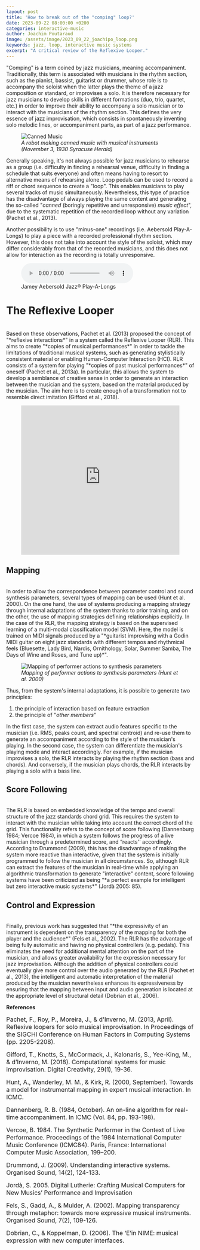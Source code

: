 ```yaml
---
layout: post
title: 'How to break out of the "comping" loop?'
date: 2023-09-22 08:00:00 +0200
categories: interactive-music
author: Joachim Poutaraud
image: /assets/image/2023_09_22_joachipo_loop.png
keywords: jazz, loop, interactive music systems
excerpt: "A critical review of the Reflexive Looper."
---
```


"Comping" is a term coined by jazz musicians, meaning accompaniment. Traditionally, this term is associated with musicians in the rhythm section, such as the pianist, bassist, guitarist or drummer, whose role is to accompany the soloist when the latter plays the theme of a jazz composition or standard, or improvises a solo. It is therefore necessary for jazz musicians to develop skills in different formations (duo, trio, quartet, etc.) in order to improve their ability to accompany a solo musician or to interact with the musicians of the rhythm section. This defines the very essence of jazz improvisation, which consists in spontaneously inventing solo melodic lines, or accompaniment parts, as part of a jazz performance.

<figure style="float: none">
   <img src="/assets/image/2023_09_22_joachipo_canned.png" alt="Canned Music" title="" height="auto" />
   <figcaption><i>A robot making canned music with musical instruments (November 3, 1930 Syracuse Herald)</i></figcaption>
</figure>

Generally speaking, it's not always possible for jazz musicians to rehearse as a group (i.e. difficulty in finding a rehearsal venue, difficulty in finding a schedule that suits everyone) and often means having to resort to alternative means of rehearsing alone. Loop pedals can be used to record a riff or chord sequence to create a "loop". This enables musicians to play several tracks of music simultaneously. Nevertheless, this type of practice has the disadvantage of always playing the same content and generating the so-called "*canned* (boringly repetitive and unresponsive) *music effect*", due to the systematic repetition of the recorded loop without any variation (Pachet et al., 2013). 

Another possibility is to use "minus-one" recordings (i.e. Aebersold Play-A-Longs) to play a piece with a recorded professional rhythm section. However, this does not take into account the style of the soloist, which may differ considerably from that of the recorded musicians, and this does not allow for interaction as the recording is totally unresponsive.

<figure style="float: none">
  <audio controls>
    <source src="https://content.alfred.com/catmp3/24-V94DS_!~01.mp3" type="audio/mpeg">
    Alternate Text
  </audio>
  <figcaption>Jamey Aebersold Jazz® Play-A-Longs</figcaption>
</figure>

# The Reflexive Looper
<br>
Based on these observations, Pachet et al. (2013) proposed the concept of "*reflexive interactions*" in a system called the Reflexive Looper (RLR). This aims to create "*copies of musical performances*" in order to tackle the limitations of traditional musical systems, such as generating stylistically consistent material or enabling Human-Computer Interaction (HCI). RLR consists of a system for playing "*copies of past musical performances*" of oneself (Pachet et al., 2013a). In particular, this allows the system to develop a semblance of creative sense in order to generate an interaction between the musician and the system, based on the material produced by the musician. The aim here is to create enough of a transformation not to resemble direct imitation (Gifford et al., 2018).

<figure style="float: none">
   <iframe
      height="400"
      width="100%"
      src="https://www.youtube.com/embed/8YzPaCzDDzg"
      title='Reflexive Looper: François Pachet plays "All the Things You Are"'
      frameborder="0"
      allow="accelerometer; autoplay; clipboard-write; encrypted-media; gyroscope; picture-in-picture" allowfullscreen>
      </iframe>
  <figcaption></figcaption>
</figure>


## Mapping
<br>
In order to allow the correspondence between parameter control and sound synthesis parameters, several types of mapping can be used (Hunt et al. 2000). On the one hand, the use of systems producing a mapping strategy through internal adaptations of the system thanks to prior training, and on the other, the use of mapping strategies defining relationships explicitly. In the case of the RLR, the mapping strategy is based on the supervised learning of a multi-modal classification model (SVM). Here, the model is trained on MIDI signals produced by a "*guitarist improvising with a Godin MIDI guitar on eight jazz standards with different tempos and rhythmical feels (Bluesette, Lady Bird, Nardis, Ornithology, Solar, Summer Samba, The Days of Wine and Roses, and Tune up)*". 

<figure style="float: none">
   <img src="/assets/image/2023_09_22_joachipo_mapping.png" alt="Mapping of performer actions to synthesis parameters" title="" height="auto" />
   <figcaption><i>Mapping of performer actions to synthesis parameters (Hunt et al. 2000)</i></figcaption>
</figure>

Thus, from the system's internal adaptations, it is possible to generate two principles: 
1. the principle of interaction based on feature extraction
2. the principle of "*other members*" 

In the first case, the system can extract audio features specific to the musician (i.e. RMS, peaks count, and spectral centroid) and re-use them to generate an accompaniment according to the style of the musician's playing. In the second case, the system can differentiate the musician's playing mode and interact accordingly. For example, if the musician improvises a solo, the RLR interacts by playing the rhythm section (bass and chords). And conversely, if the musician plays chords, the RLR interacts by playing a solo with a bass line.

## Score Following
<br>
The RLR is based on embedded knowledge of the tempo and overall structure of the jazz standards chord grid. This requires the system to interact with the musician while taking into account the correct chord of the grid. This functionality refers to the concept of score following (Dannenburg 1984; Vercoe 1984), in which a system follows the progress of a live musician through a predetermined score, and “reacts'' accordingly. According to Drummond (2009), this has the disadvantage of making the system more reactive than interactive, given that the system is initially programmed to follow the musician in all circumstances. So, although RLR can extract the features of the musician in real-time while applying an algorithmic transformation to generate "interactive" content, score following systems have been criticized as being "*a perfect example for intelligent but zero interactive music systems*" (Jordà 2005: 85).

## Control and Expression
<br>
Finally, previous work has suggested that "*the expressivity of an instrument is dependent on the transparency of the mapping for both the player and the audience*" (Fels et al., 2002). The RLR has the advantage of being fully automatic and having no physical controllers (e.g. pedals). This eliminates the need for additional mental attention on the part of the musician, and allows greater availability for the expression necessary for jazz improvisation. Although the addition of physical controllers could eventually give more control over the audio generated by the RLR (Pachet et al., 2013), the intelligent and automatic interpretation of the material produced by the musician nevertheless enhances its expressiveness by ensuring that the mapping between input and audio generation is located at the appropriate level of structural detail (Dobrian et al., 2006).


**References**
<br>
<font size="3"><p>Pachet, F., Roy, P., Moreira, J., & d'Inverno, M. (2013, April). Reflexive loopers for solo musical improvisation. In Proceedings of the SIGCHI Conference on Human Factors in Computing Systems (pp. 2205-2208).</p></font>

<font size="3"><p>Gifford, T., Knotts, S., McCormack, J., Kalonaris, S., Yee-King, M., & d’Inverno, M. (2018). Computational systems for music improvisation. Digital Creativity, 29(1), 19-36.</p></font>

<font size="3"><p>Hunt, A., Wanderley, M. M., & Kirk, R. (2000, September). Towards a model for instrumental mapping in expert musical interaction. In ICMC.</p></font>

<font size="3"><p>Dannenberg, R. B. (1984, October). An on-line algorithm for real-time accompaniment. In ICMC (Vol. 84, pp. 193-198).</p></font>

<font size="3"><p>Vercoe, B. 1984. The Synthetic Performer in the Context of Live Performance. Proceedings of the 1984 International Computer Music Conference (ICMC84). Paris, France: International Computer Music Association, 199–200.</p></font>

<font size="3"><p>Drummond, J. (2009). Understanding interactive systems. Organised Sound, 14(2), 124-133.</p></font>

<font size="3"><p>Jordà, S. 2005. Digital Lutherie: Crafting Musical Computers for New Musics’ Performance and Improvisation</p></font>

<font size="3"><p>Fels, S., Gadd, A., & Mulder, A. (2002). Mapping transparency through metaphor: towards more expressive musical instruments. Organised Sound, 7(2), 109-126.</p></font>

<font size="3"><p>Dobrian, C., & Koppelman, D. (2006). The ‘E’in NIME: musical expression with new computer interfaces.</p></font>



